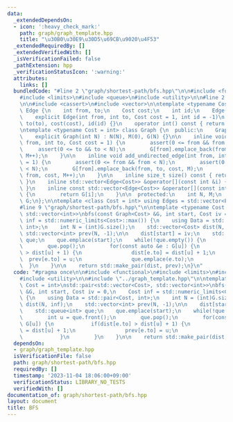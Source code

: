 ```yaml
---
data:
  _extendedDependsOn:
  - icon: ':heavy_check_mark:'
    path: graph/graph_template.hpp
    title: "\u30B0\u30E9\u30D5\u69CB\u9020\u4F53"
  _extendedRequiredBy: []
  _extendedVerifiedWith: []
  _isVerificationFailed: false
  _pathExtension: hpp
  _verificationStatusIcon: ':warning:'
  attributes:
    links: []
  bundledCode: "#line 2 \"graph/shortest-path/bfs.hpp\"\n\n#include <functional>\n\
    #include <limits>\n#include <queue>\n#include <utility>\n\n#line 2 \"graph/graph_template.hpp\"\
    \n\n#include <cassert>\n#include <vector>\n\ntemplate <typename Cost = int> struct\
    \ Edge {\n    int from, to;\n    Cost cost;\n    int id;\n    Edge() = default;\n\
    \    explicit Edge(int from, int to, Cost cost = 1, int id = -1)\n        : from(from),\
    \ to(to), cost(cost), id(id) {}\n    operator int() const { return to; }\n};\n\
    \ntemplate <typename Cost = int> class Graph {\n  public:\n    Graph() = default;\n\
    \    explicit Graph(int N) : N(N), M(0), G(N) {}\n\n    inline void add_directed_edge(int\
    \ from, int to, Cost cost = 1) {\n        assert(0 <= from && from < N);\n   \
    \     assert(0 <= to && to < N);\n        G[from].emplace_back(from, to, cost,\
    \ M++);\n    }\n\n    inline void add_undirected_edge(int from, int to, Cost cost\
    \ = 1) {\n        assert(0 <= from && from < N);\n        assert(0 <= to && to\
    \ < N);\n        G[from].emplace_back(from, to, cost, M);\n        G[to].emplace_back(to,\
    \ from, cost, M++);\n    }\n\n    inline size_t size() const { return G.size();\
    \ }\n    inline std::vector<Edge<Cost>> &operator[](const int &i) { return G[i];\
    \ }\n    inline const std::vector<Edge<Cost>> &operator[](const int &i) const\
    \ {\n        return G[i];\n    }\n\n  protected:\n    int N, M;\n    std::vector<std::vector<Edge<Cost>>>\
    \ G;\n};\n\ntemplate <class Cost = int> using Edges = std::vector<Edge<Cost>>;\n\
    #line 9 \"graph/shortest-path/bfs.hpp\"\n\ntemplate <typename Cost = int>\nstd::pair<std::vector<Cost>,\
    \ std::vector<int>>\nbfs(const Graph<Cost> &G, int start, Cost iv = 0,\n    Cost\
    \ inf = std::numeric_limits<Cost>::max()) {\n    using Data = std::pair<Cost,\
    \ int>;\n    int N = (int)G.size();\n    std::vector<Cost> dist(N, inf);\n   \
    \ std::vector<int> prev(N, -1);\n\n    dist[start] = iv;\n    std::queue<int>\
    \ que;\n    que.emplace(start);\n    while(!que.empty()) {\n        int u = que.front();\n\
    \        que.pop();\n        for(const auto &e : G[u]) {\n            if(dist[e.to]\
    \ > dist[u] + 1) {\n                dist[e.to] = dist[u] + 1;\n              \
    \  prev[e.to] = u;\n                que.emplace(e.to);\n            }\n      \
    \  }\n    }\n\n    return std::make_pair(dist, prev);\n}\n"
  code: "#pragma once\n\n#include <functional>\n#include <limits>\n#include <queue>\n\
    #include <utility>\n\n#include \"../graph_template.hpp\"\n\ntemplate <typename\
    \ Cost = int>\nstd::pair<std::vector<Cost>, std::vector<int>>\nbfs(const Graph<Cost>\
    \ &G, int start, Cost iv = 0,\n    Cost inf = std::numeric_limits<Cost>::max())\
    \ {\n    using Data = std::pair<Cost, int>;\n    int N = (int)G.size();\n    std::vector<Cost>\
    \ dist(N, inf);\n    std::vector<int> prev(N, -1);\n\n    dist[start] = iv;\n\
    \    std::queue<int> que;\n    que.emplace(start);\n    while(!que.empty()) {\n\
    \        int u = que.front();\n        que.pop();\n        for(const auto &e :\
    \ G[u]) {\n            if(dist[e.to] > dist[u] + 1) {\n                dist[e.to]\
    \ = dist[u] + 1;\n                prev[e.to] = u;\n                que.emplace(e.to);\n\
    \            }\n        }\n    }\n\n    return std::make_pair(dist, prev);\n}"
  dependsOn:
  - graph/graph_template.hpp
  isVerificationFile: false
  path: graph/shortest-path/bfs.hpp
  requiredBy: []
  timestamp: '2023-11-04 18:06:00+09:00'
  verificationStatus: LIBRARY_NO_TESTS
  verifiedWith: []
documentation_of: graph/shortest-path/bfs.hpp
layout: document
title: BFS
---
```

